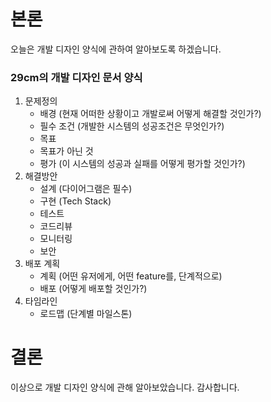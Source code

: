# 본론

오늘은 개발 디자인 양식에 관하여 알아보도록 하겠습니다.

### 29cm의 개발 디자인 문서 양식

1. 문제정의
   - 배경 (현재 어떠한 상황이고 개발로써 어떻게 해결할 것인가?)
   - 필수 조건 (개발한 시스템의 성공조건은 무엇인가?)
   - 목표
   - 목표가 아닌 것
   - 평가 (이 시스템의 성공과 실패를 어떻게 평가할 것인가?)
2. 해결방안
   - 설계 (다이어그램은 필수)
   - 구현 (Tech Stack)
   - 테스트
   - 코드리뷰
   - 모니터링
   - 보안
3. 배포 계획
   - 계획 (어떤 유저에게, 어떤 feature를, 단계적으로)
   - 배포 (어떻게 배포할 것인가?)
4. 타임라인
   - 로드맵 (단계별 마일스톤)

# 결론

이상으로 개발 디자인 양식에 관해 알아보았습니다. 감사합니다.
